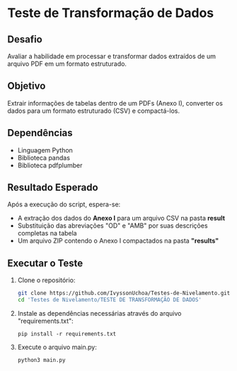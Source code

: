 # Teste de Transformação de Dados

## Desafio
Avaliar a habilidade em processar e transformar dados extraídos de um arquivo PDF em um formato estruturado.

## Objetivo
Extrair informações de tabelas dentro de um PDFs (Anexo I), converter os dados para um formato estruturado (CSV) e compactá-los.

## Dependências
* Linguagem Python
* Biblioteca pandas
* Biblioteca pdfplumber

## Resultado Esperado
Após a execução do script, espera-se:
* A extração dos dados do **Anexo I** para um arquivo CSV na pasta **result**
* Substituição das abreviações "OD" e "AMB" por suas descrições completas na tabela
* Um arquivo ZIP contendo o Anexo I compactados na pasta **"results"**

## Executar o Teste
1. Clone o repositório:
   ```bash
   git clone https://github.com/IvyssonUchoa/Testes-de-Nivelamento.git
   cd 'Testes de Nivelamento/TESTE DE TRANSFORMAÇÃO DE DADOS'
   ```

2. Instale as dependências necessárias através do arquivo "requirements.txt":
    ```
    pip install -r requirements.txt
    ```

3. Execute o arquivo main.py:
    ```
    python3 main.py
    ```